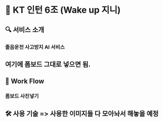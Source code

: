 # 🤩 KT 인턴 6조 (Wake up 지니)

## 🔍 서비스 소개

### 졸음운전 사고방지 AI 서비스

## 여기에 폼보드 그대로 넣으면 됨.

## 🎯 Work Flow

### 폼보드 사진넣기

## 🛠️ 사용 기술 => 사용한 이미지들 다 모아놔서 해놓을 예정
